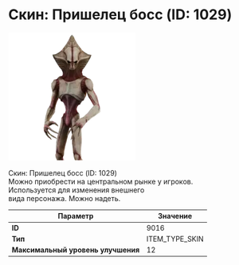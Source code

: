 # Скин: Пришелец босс (ID: 1029)

![Item Image](../img/9016.webp?raw=true)

Скин: Пришелец босс (ID: 1029)<br>Можно приобрести на центральном рынке у игроков.<br>Используется для изменения внешнего<br>вида персонажа. Можно надеть.


| Параметр | Значение |
|----------|----------|
| **ID** | 9016 |
| **Тип** | ITEM_TYPE_SKIN |
| **Максимальный уровень улучшения** | 12 |

